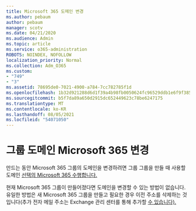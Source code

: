 ```yaml
---
title: Microsoft 365 도메인 변경
ms.author: pebaum
author: pebaum
manager: scotv
ms.date: 04/21/2020
ms.audience: Admin
ms.topic: article
ms.service: o365-administration
ROBOTS: NOINDEX, NOFOLLOW
localization_priority: Normal
ms.collection: Adm_O365
ms.custom:
- "749"
- "3"
ms.assetid: 78695de0-7021-4900-a784-7cc782785f1d
ms.openlocfilehash: 1b32d921288d6d1f39a4b98fb0050624fc96529ddb1e6f9f385687187c729ae6
ms.sourcegitcommit: b5f7da89a650d2915dc652449623c78be6247175
ms.translationtype: MT
ms.contentlocale: ko-KR
ms.lasthandoff: 08/05/2021
ms.locfileid: "54071050"
---
```

# <a name="change-the-domain-for-microsoft-365-group"></a>그룹 도메인 Microsoft 365 변경

만드는 동안 Microsoft 365 그룹의 도메인을 변경하려면 그룹 그룹을 만들 때 사용할 도메인 [선택의 Microsoft 365 수행합니다.](https://docs.microsoft.com/microsoft-365/admin/create-groups/choose-domain-to-create-groups)
  
현재 Microsoft 365 그룹이 만들어졌다면 도메인을 변경할 수 있는 방법이 없습니다. 유일한 방법은 새 Microsoft 365 그룹을 만들고 필요한 경우 이전 주소를 삭제하는 것입니다(추가 전자 메일 주소는 Exchange 관리 센터를 통해 추가할 [수 있습니다).](https://outlook.office365.com/ecp.aspx)